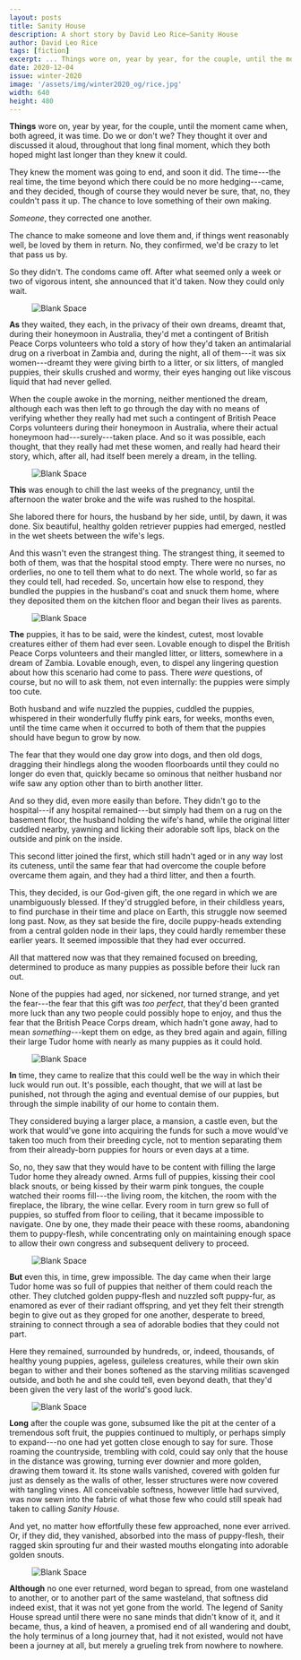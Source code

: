 ```yaml
---
layout: posts
title: Sanity House
description: A short story by David Leo Rice—Sanity House
author: David Leo Rice
tags: [fiction]
excerpt: ... Things wore on, year by year, for the couple, until the moment came ...
date: 2020-12-04
issue: winter-2020
image: '/assets/img/winter2020_og/rice.jpg'
width: 640
height: 480
---
```


**Things** wore on, year by year, for the couple, until the moment came
when, both agreed, it was time. Do we or don't we? They thought it over
and discussed it aloud, throughout that long final moment, which they
both hoped might last longer than they knew it could.

They knew the moment was going to end, and soon it did. The time---the
real time, the time beyond which there could be no more hedging---came,
and they decided, though of course they would never be sure, that, no,
they couldn't pass it up. The chance to love something of their own
making.

*Someone*, they corrected one another.

The chance to make someone and love them and, if things went reasonably
well, be loved by them in return. No, they confirmed, we'd be crazy to
let that pass us by.

So they didn't. The condoms came off. After what seemed only a week or
two of vigorous intent, she announced that it'd taken. Now they could
only wait.

<figure class="my-4 py-3 ">
  <img src="{{ '/assets/img/dinkus.png' | prepend: site.baseurl }}" class="d-block mx-auto" alt="Blank Space" style="max-height:15px;" />
</figure>

**As** they waited, they each, in the privacy of their own dreams,
dreamt that, during their honeymoon in Australia, they'd met a
contingent of British Peace Corps volunteers who told a story of how
they'd taken an antimalarial drug on a riverboat in Zambia and, during
the night, all of them---it was six women---dreamt they were giving
birth to a litter, or six litters, of mangled puppies, their skulls
crushed and wormy, their eyes hanging out like viscous liquid that had
never gelled.

When the couple awoke in the morning, neither mentioned the dream,
although each was then left to go through the day with no means of
verifying whether they really had met such a contingent of British Peace
Corps volunteers during their honeymoon in Australia, where their actual
honeymoon had---surely---taken place. And so it was possible, each
thought, that they really had met these women, and really had heard
their story, which, after all, had itself been merely a dream, in the
telling.

<figure class="my-4 py-3 ">
  <img src="{{ '/assets/img/dinkus.png' | prepend: site.baseurl }}" class="d-block mx-auto" alt="Blank Space" style="max-height:15px;" />
</figure>

**This** was enough to chill the last weeks of the pregnancy, until the
afternoon the water broke and the wife was rushed to the hospital.

She labored there for hours, the husband by her side, until, by dawn, it
was done. Six beautiful, healthy golden retriever puppies had emerged,
nestled in the wet sheets between the wife's legs.

And this wasn't even the strangest thing. The strangest thing, it seemed
to both of them, was that the hospital stood empty. There were no
nurses, no orderlies, no one to tell them what to do next. The whole
world, so far as they could tell, had receded. So, uncertain how else to
respond, they bundled the puppies in the husband's coat and snuck them
home, where they deposited them on the kitchen floor and began their
lives as parents.

<figure class="my-4 py-3 ">
  <img src="{{ '/assets/img/dinkus.png' | prepend: site.baseurl }}" class="d-block mx-auto" alt="Blank Space" style="max-height:15px;" />
</figure>

**The** puppies, it has to be said, were the kindest, cutest, most
lovable creatures either of them had ever seen. Lovable enough to dispel
the British Peace Corps volunteers and their mangled litter, or litters,
somewhere in a dream of Zambia. Lovable enough, even, to dispel any
lingering question about how this scenario had come to pass. There
*were* questions, of course, but no will to ask them, not even
internally: the puppies were simply too cute.

Both husband and wife nuzzled the puppies, cuddled the puppies,
whispered in their wonderfully fluffy pink ears, for weeks, months even,
until the time came when it occurred to both of them that the puppies
should have begun to grow by now.

The fear that they would one day grow into dogs, and then old dogs,
dragging their hindlegs along the wooden floorboards until they could no
longer do even that, quickly became so ominous that neither husband nor
wife saw any option other than to birth another litter.

And so they did, even more easily than before. They didn't go to the
hospital---if any hospital remained---but simply had them on a rug on
the basement floor, the husband holding the wife's hand, while the
original litter cuddled nearby, yawning and licking their adorable soft
lips, black on the outside and pink on the inside.

This second litter joined the first, which still hadn't aged or in any
way lost its cuteness, until the same fear that had overcome the couple
before overcame them again, and they had a third litter, and then a
fourth.

This, they decided, is our God-given gift, the one regard in which we
are unambiguously blessed. If they'd struggled before, in their
childless years, to find purchase in their time and place on Earth, this
struggle now seemed long past. Now, as they sat beside the fire, docile
puppy-heads extending from a central golden node in their laps, they
could hardly remember these earlier years. It seemed impossible that
they had ever occurred.

All that mattered now was that they remained focused on breeding,
determined to produce as many puppies as possible before their luck ran
out.

None of the puppies had aged, nor sickened, nor turned strange, and yet
the fear---the fear that this gift was *too perfect*, that they'd been
granted more luck than any two people could possibly hope to enjoy, and
thus the fear that the British Peace Corps dream, which hadn't gone
away, had to mean *something*---kept them on edge, as they bred again
and again, filling their large Tudor home with nearly as many puppies as
it could hold.

<figure class="my-4 py-3 ">
  <img src="{{ '/assets/img/dinkus.png' | prepend: site.baseurl }}" class="d-block mx-auto" alt="Blank Space" style="max-height:15px;" />
</figure>

**In** time, they came to realize that this could well be the way in
which their luck would run out. It's possible, each thought, that we
will at last be punished, not through the aging and eventual demise of
our puppies, but through the simple inability of our home to contain
them.

They considered buying a larger place, a mansion, a castle even, but the
work that would've gone into acquiring the funds for such a move
would've taken too much from their breeding cycle, not to mention
separating them from their already-born puppies for hours or even days
at a time.

So, no, they saw that they would have to be content with filling the
large Tudor home they already owned. Arms full of puppies, kissing their
cool black snouts, or being kissed by their warm pink tongues, the
couple watched their rooms fill---the living room, the kitchen, the room
with the fireplace, the library, the wine cellar. Every room in turn
grew so full of puppies, so stuffed from floor to ceiling, that it
became impossible to navigate. One by one, they made their peace with
these rooms, abandoning them to puppy-flesh, while concentrating only on
maintaining enough space to allow their own congress and subsequent
delivery to proceed.

<figure class="my-4 py-3 ">
  <img src="{{ '/assets/img/dinkus.png' | prepend: site.baseurl }}" class="d-block mx-auto" alt="Blank Space" style="max-height:15px;" />
</figure>

**But** even this, in time, grew impossible. The day came when their
large Tudor home was so full of puppies that neither of them could reach
the other. They clutched golden puppy-flesh and nuzzled soft puppy-fur,
as enamored as ever of their radiant offspring, and yet they felt their
strength begin to give out as they groped for one another, desperate to
breed, straining to connect through a sea of adorable bodies that they
could not part.

Here they remained, surrounded by hundreds, or, indeed, thousands, of
healthy young puppies, ageless, guileless creatures, while their own
skin began to wither and their bones softened as the starving militias
scavenged outside, and both he and she could tell, even beyond death,
that they'd been given the very last of the world's good luck.

<figure class="my-4 py-3 ">
  <img src="{{ '/assets/img/dinkus.png' | prepend: site.baseurl }}" class="d-block mx-auto" alt="Blank Space" style="max-height:15px;" />
</figure>

**Long** after the couple was gone, subsumed like the pit at the center
of a tremendous soft fruit, the puppies continued to multiply, or
perhaps simply to expand---no one had yet gotten close enough to say for
sure. Those roaming the countryside, trembling with cold, could say only
that the house in the distance was growing, turning ever downier and
more golden, drawing them toward it. Its stone walls vanished, covered
with golden fur just as densely as the walls of other, lesser structures
were now covered with tangling vines. All conceivable softness, however
little had survived, was now sewn into the fabric of what those few who
could still speak had taken to calling *Sanity House*.

And yet, no matter how effortfully these few approached, none ever
arrived. Or, if they did, they vanished, absorbed into the mass of
puppy-flesh, their ragged skin sprouting fur and their wasted mouths
elongating into adorable golden snouts.

<figure class="my-4 py-3 ">
  <img src="{{ '/assets/img/dinkus.png' | prepend: site.baseurl }}" class="d-block mx-auto" alt="Blank Space" style="max-height:15px;" />
</figure>

**Although** no one ever returned, word began to spread, from one
wasteland to another, or to another part of the same wasteland, that
softness did indeed exist, that it was not yet gone from the world. The
legend of Sanity House spread until there were no sane minds that didn't
know of it, and it became, thus, a kind of heaven, a promised end of all
wandering and doubt, the holy terminus of a long journey that, had it
not existed, would not have been a journey at all, but merely a grueling
trek from nowhere to nowhere.
